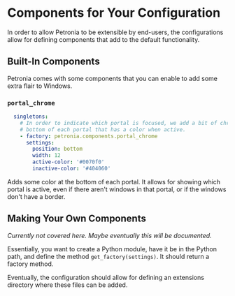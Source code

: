 # Components for Your Configuration

In order to allow Petronia to be extensible by end-users, the configurations
allow for defining components that add to the default functionality.


## Built-In Components

Petronia comes with some components that you can enable to add some extra
flair to Windows.

### `portal_chrome`

```yaml
  singletons:
    # In order to indicate which portal is focused, we add a bit of chrome to the
    # bottom of each portal that has a color when active.
    - factory: petronia.components.portal_chrome
      settings:
        position: bottom
        width: 12
        active-color: '#0070f0'
        inactive-color: '#404060'
```

Adds some color at the bottom of each portal.  It allows for showing which portal
is active, even if there aren't windows in that portal, or if the windows don't
have a border.



## Making Your Own Components

*Currently not covered here.  Maybe eventually this will be documented.*

Essentially, you want to create a Python module, have it be in the Python
path, and define the method `get_factory(settings)`.  It should return
a factory method.

Eventually, the configuration should allow for defining an extensions directory
where these files can be added.
